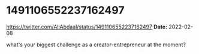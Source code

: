 # 1491106552237162497
https://twitter.com/AliAbdaal/status/1491106552237162497
**Date:** 2022-02-08

what's your biggest challenge as a creator-entrepreneur at the moment?
